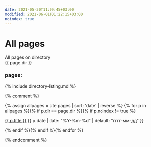 ```yaml
---
date: 2021-05-30T11:09:45+03:00
modified: 2021-06-01T01:22:15+03:00
noindex: true
---
```


# All pages

All pages on directory  
{{ page.dir }}


### pages:

{% include directory-listing.md %}

{% comment %}

<div id="navigation">
{% assign allpages = site.pages | sort: 'date' | reverse %}
{% for p in allpages %}{% if p.dir == page.dir %}{% if p.noindex != true %}
<p><a href="{{ p.url | prepend: site.baseurl }}">{{ p.title }}</a> 
<time class="shaded">{{ p.date | date: "%Y-%m-%d" | default: "гггг-мм-дд" }}</time></p>
{% endif %}{% endif %}{% endfor %}
</div>

{% endcomment %}
